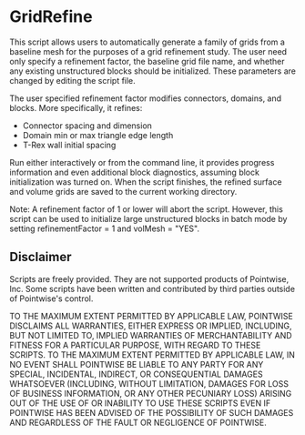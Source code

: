 GridRefine
===============
This script allows users to automatically generate a family of grids from a baseline mesh for the purposes of a grid refinement study. The user need only specify a refinement factor, the baseline grid file name, and whether any existing unstructured blocks should be initialized. These parameters are changed by editing the script file.

The user specified refinement factor modifies connectors, domains, and blocks. More specifically, it refines:

* Connector spacing and dimension
* Domain min or max triangle edge length
* T-Rex wall initial spacing

Run either interactively or from the command line, it provides progress information and even additional block diagnostics, assuming block initialization was turned on. When the script finishes, the refined surface and volume grids are saved to the current working directory.

Note: A refinement factor of 1 or lower will abort the script. However, this script can be used to initialize large unstructured blocks in batch mode by setting refinementFactor = 1 and volMesh = "YES".

Disclaimer
----------
Scripts are freely provided. They are not supported products of
Pointwise, Inc. Some scripts have been written and contributed by third
parties outside of Pointwise's control.

TO THE MAXIMUM EXTENT PERMITTED BY APPLICABLE LAW, POINTWISE DISCLAIMS
ALL WARRANTIES, EITHER EXPRESS OR IMPLIED, INCLUDING, BUT NOT LIMITED
TO, IMPLIED WARRANTIES OF MERCHANTABILITY AND FITNESS FOR A PARTICULAR
PURPOSE, WITH REGARD TO THESE SCRIPTS. TO THE MAXIMUM EXTENT PERMITTED
BY APPLICABLE LAW, IN NO EVENT SHALL POINTWISE BE LIABLE TO ANY PARTY
FOR ANY SPECIAL, INCIDENTAL, INDIRECT, OR CONSEQUENTIAL DAMAGES
WHATSOEVER (INCLUDING, WITHOUT LIMITATION, DAMAGES FOR LOSS OF BUSINESS
INFORMATION, OR ANY OTHER PECUNIARY LOSS) ARISING OUT OF THE USE OF OR
INABILITY TO USE THESE SCRIPTS EVEN IF POINTWISE HAS BEEN ADVISED OF THE
POSSIBILITY OF SUCH DAMAGES AND REGARDLESS OF THE FAULT OR NEGLIGENCE OF
POINTWISE.
	 

